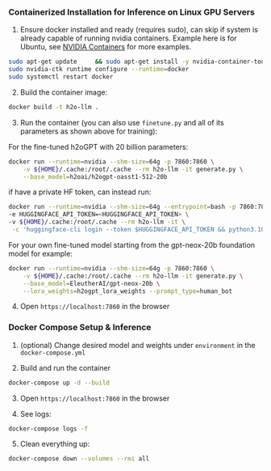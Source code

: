 ### Containerized Installation for Inference on Linux GPU Servers

1. Ensure docker installed and ready (requires sudo), can skip if system is already capable of running nvidia containers.  Example here is for Ubuntu, see [NVIDIA Containers](https://docs.nvidia.com/datacenter/cloud-native/container-toolkit/install-guide.html) for more examples.

```bash
sudo apt-get update     && sudo apt-get install -y nvidia-container-toolkit-base
sudo nvidia-ctk runtime configure --runtime=docker
sudo systemctl restart docker
```

2. Build the container image:

```bash
docker build -t h2o-llm .
```

3. Run the container (you can also use `finetune.py` and all of its parameters as shown above for training):

For the fine-tuned h2oGPT with 20 billion parameters:
```bash
docker run --runtime=nvidia --shm-size=64g -p 7860:7860 \
    -v ${HOME}/.cache:/root/.cache --rm h2o-llm -it generate.py \
    --base_model=h2oai/h2ogpt-oasst1-512-20b
```

if have a private HF token, can instead run:
```bash
docker run --runtime=nvidia --shm-size=64g --entrypoint=bash -p 7860:7860 \
-e HUGGINGFACE_API_TOKEN=<HUGGINGFACE_API_TOKEN> \
-v ${HOME}/.cache:/root/.cache --rm h2o-llm -it \
 -c 'huggingface-cli login --token $HUGGINGFACE_API_TOKEN && python3.10 generate.py --base_model=h2oai/h2ogpt-oasst1-512-20b --use_auth_token=True'
```


For your own fine-tuned model starting from the gpt-neox-20b foundation model for example:
```bash
docker run --runtime=nvidia --shm-size=64g -p 7860:7860 \
    -v ${HOME}/.cache:/root/.cache --rm h2o-llm -it generate.py \
    --base_model=EleutherAI/gpt-neox-20b \
    --lora_weights=h2ogpt_lora_weights --prompt_type=human_bot
```

4. Open `https://localhost:7860` in the browser

### Docker Compose Setup & Inference

1. (optional) Change desired model and weights under `environment` in the `docker-compose.yml`

2. Build and run the container

```bash
docker-compose up -d --build
```

3. Open `https://localhost:7860` in the browser

4. See logs:

```bash
docker-compose logs -f
```

5. Clean everything up:

```bash
docker-compose down --volumes --rmi all
```


